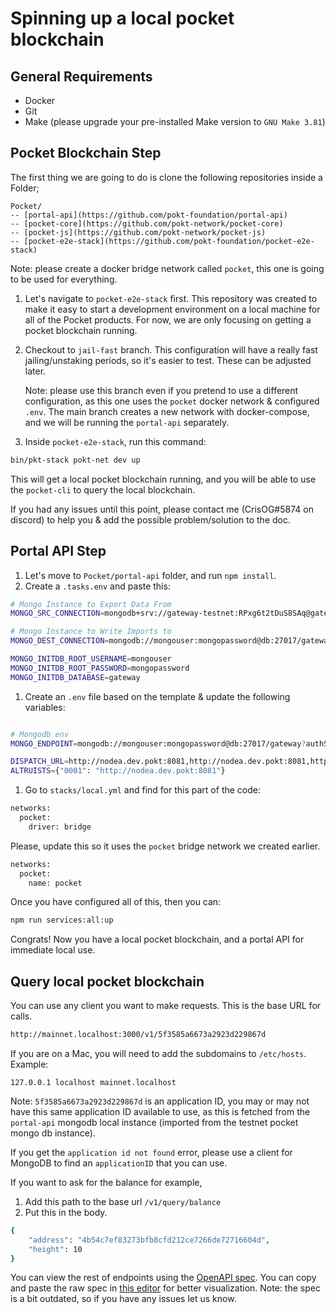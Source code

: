 # Spinning up a local pocket blockchain

## **General Requirements**

- Docker
- Git
- Make (please upgrade your pre-installed Make version to `GNU Make 3.81`)

## **Pocket Blockchain Step**

The first thing we are going to do is clone the following repositories inside a Folder;

```
Pocket/
-- [portal-api](https://github.com/pokt-foundation/portal-api)
-- [pocket-core](https://github.com/pokt-network/pocket-core)
-- [pocket-js](https://github.com/pokt-network/pocket-js)
-- [pocket-e2e-stack](https://github.com/pokt-foundation/pocket-e2e-stack)
```

Note: please create a docker bridge network called `pocket`, this one is going to be used for everything.

1. Let's navigate to `pocket-e2e-stack` first. This repository was created to make it easy to start a development environment on a local machine for all of the Pocket products. For now, we are only focusing on getting a pocket blockchain running.
2. Checkout to `jail-fast` branch. This configuration will have a really fast jailing/unstaking periods, so it's easier to test. These can be adjusted later.
    
    Note: please use this branch even if you pretend to use a different configuration, as this one uses the `pocket` docker network & configured `.env`. The main branch creates a new network with docker-compose, and we will be running the `portal-api` separately.
    
3. Inside `pocket-e2e-stack`, run this command:

```bash
bin/pkt-stack pokt-net dev up
```

This will get a local pocket blockchain running, and you will be able to use the `pocket-cli` to query the local blockchain. 

If you had any issues until this point, please contact me (CrisOG#5874 on discord) to help you & add the possible problem/solution to the doc.

## Portal API Step

1. Let's move to `Pocket/portal-api` folder, and run `npm install`. 
2. Create a `.tasks.env` and paste this:

```bash
# Mongo Instance to Export Data From
MONGO_SRC_CONNECTION=mongodb+srv://gateway-testnet:RPxg6t2tDuS8SAq@gateway-testnet.kxobp.mongodb.net/gateway-testnet

# Mongo Instance to Write Imports to
MONGO_DEST_CONNECTION=mongodb://mongouser:mongopassword@db:27017/gateway?authSource=admin

MONGO_INITDB_ROOT_USERNAME=mongouser
MONGO_INITDB_ROOT_PASSWORD=mongopassword
MONGO_INITDB_DATABASE=gateway
```

1. Create an `.env` file based on the template & update the following variables:

```bash

# Mongodb env
MONGO_ENDPOINT=mongodb://mongouser:mongopassword@db:27017/gateway?authSource=admin

DISPATCH_URL=http://nodea.dev.pokt:8081,http://nodea.dev.pokt:8081,http://nodea.dev.pokt:8081
ALTRUISTS={"0001": "http://nodea.dev.pokt:8081"}
```

1. Go to `stacks/local.yml` and find for this part of the code:

```bash
networks:
  pocket:
    driver: bridge
```

Please, update this so it uses the `pocket` bridge network we created earlier.

```bash
networks:
  pocket:
    name: pocket
```

Once you have configured all of this, then you can:

```bash
npm run services:all:up
```

Congrats! Now you have a local pocket blockchain, and a portal API for immediate local use.

## Query local pocket blockchain

You can use any client you want to make requests. This is the base URL for calls.

```bash
http://mainnet.localhost:3000/v1/5f3585a6673a2923d229867d
```

If you are on a Mac, you will need to add the subdomains to `/etc/hosts`.
Example:
```
127.0.0.1 localhost mainnet.localhost
```

Note: `5f3585a6673a2923d229867d` is an application ID, you may or may not have this same application ID available to use, as this is fetched from the `portal-api` mongodb local instance (imported from the testnet pocket mongo db instance).

If you get the `application id not found` error, please use a client for MongoDB to find an `applicationID` that you can use.

If you want to ask for the balance for example,

1. Add this path to the base url `/v1/query/balance`
2. Put this in the body.

```bash
{
    "address": "4b54c7ef83273bfb8cfd212ce7266de72716604d",
    "height": 10
}
```

You can view the rest of endpoints using the [OpenAPI spec](https://raw.githubusercontent.com/pokt-network/pocket-core/staging/doc/specs/rpc-spec.yaml). You can copy and paste the raw spec in [this editor](https://editor.swagger.io/) for better visualization. Note: the spec is a bit outdated, so if you have any issues let us know.
